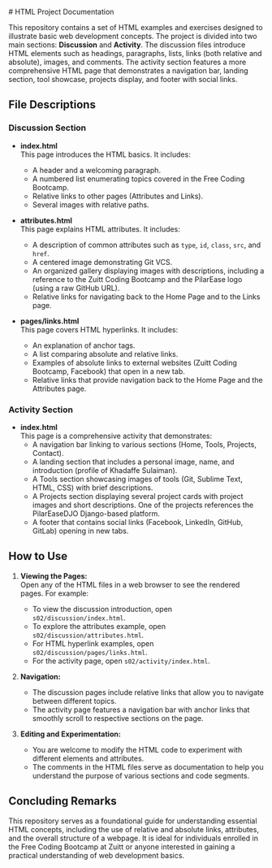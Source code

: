 \# HTML Project Documentation

This repository contains a set of HTML examples and exercises designed to illustrate basic web development concepts. The project is divided into two main sections: **Discussion** and **Activity**. The discussion files introduce HTML elements such as headings, paragraphs, lists, links (both relative and absolute), images, and comments. The activity section features a more comprehensive HTML page that demonstrates a navigation bar, landing section, tool showcase, projects display, and footer with social links.


## File Descriptions

### Discussion Section

- **index.html**  
  This page introduces the HTML basics. It includes:
  - A header and a welcoming paragraph.
  - A numbered list enumerating topics covered in the Free Coding Bootcamp.
  - Relative links to other pages (Attributes and Links).
  - Several images with relative paths.

- **attributes.html**  
  This page explains HTML attributes. It includes:
  - A description of common attributes such as `type`, `id`, `class`, `src`, and `href`.
  - A centered image demonstrating Git VCS.
  - An organized gallery displaying images with descriptions, including a reference to the Zuitt Coding Bootcamp and the PilarEase logo (using a raw GitHub URL).
  - Relative links for navigating back to the Home Page and to the Links page.

- **pages/links.html**  
  This page covers HTML hyperlinks. It includes:
  - An explanation of anchor tags.
  - A list comparing absolute and relative links.
  - Examples of absolute links to external websites (Zuitt Coding Bootcamp, Facebook) that open in a new tab.
  - Relative links that provide navigation back to the Home Page and the Attributes page.

### Activity Section

- **index.html**  
  This page is a comprehensive activity that demonstrates:
  - A navigation bar linking to various sections (Home, Tools, Projects, Contact).
  - A landing section that includes a personal image, name, and introduction (profile of Khadaffe Sulaiman).
  - A Tools section showcasing images of tools (Git, Sublime Text, HTML, CSS) with brief descriptions.
  - A Projects section displaying several project cards with project images and short descriptions. One of the projects references the PilarEaseDJO Django-based platform.
  - A footer that contains social links (Facebook, LinkedIn, GitHub, GitLab) opening in new tabs.

## How to Use

1. **Viewing the Pages:**  
   Open any of the HTML files in a web browser to see the rendered pages. For example:
   - To view the discussion introduction, open `s02/discussion/index.html`.
   - To explore the attributes example, open `s02/discussion/attributes.html`.
   - For HTML hyperlink examples, open `s02/discussion/pages/links.html`.
   - For the activity page, open `s02/activity/index.html`.

2. **Navigation:**  
   - The discussion pages include relative links that allow you to navigate between different topics.
   - The activity page features a navigation bar with anchor links that smoothly scroll to respective sections on the page.

3. **Editing and Experimentation:**  
   - You are welcome to modify the HTML code to experiment with different elements and attributes.
   - The comments in the HTML files serve as documentation to help you understand the purpose of various sections and code segments.

## Concluding Remarks

This repository serves as a foundational guide for understanding essential HTML concepts, including the use of relative and absolute links, attributes, and the overall structure of a webpage. It is ideal for individuals enrolled in the Free Coding Bootcamp at Zuitt or anyone interested in gaining a practical understanding of web development basics.